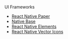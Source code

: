 UI Frameworks

- [React Native Paper](https://callstack.github.io/react-native-paper/)
- [Native Base](https://nativebase.io/)
- [React Native Elements](https://reactnativeelements.com/)
- [React Native Vector Icons](https://github.com/oblador/react-native-vector-icons)
